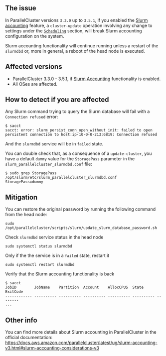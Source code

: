 ## The issue

In ParallelCluster versions `3.3.0` up to `3.5.1`, if you enabled the [Slurm accounting](https://docs.aws.amazon.com/parallelcluster/latest/ug/Scheduling-v3.html#Scheduling-v3-SlurmSettings-Database) feature, a  `cluster-update` operation involving any change to settings under the [`Scheduling`](https://docs.aws.amazon.com/parallelcluster/latest/ug/Scheduling-v3.html) section, will break Slurm accounting configuration on the system.

Slurm accounting functionality will continue running unless a restart of the `slurmdbd` or, more in general, a reboot of the head node is executed.

## Affected versions

* ParallelCluster 3.3.0 - 3.5.1, if [Slurm Accounting](https://docs.aws.amazon.com/parallelcluster/latest/ug/Scheduling-v3.html#Scheduling-v3-SlurmSettings-Database) functionality is enabled.
* All OSes are affected.

## How to detect if you are affected

Any Slurm command trying to query the Slurm database will fail with a `Connection refused` error:

```
$ sacct 
sacct: error: slurm_persist_conn_open_without_init: failed to open persistent connection to host:ip-10-0-0-213:6819: Connection refused
```

And the `slurmdbd` service will be in `failed` state.

You can double check that, as a consequence of a `update-cluster`, you have a default `dummy` value for the `StoragePass` parameter in the `slurm_parallelcluster_slurmdbd.conf` file:

```
$ sudo grep StoragePass /opt/slurm/etc/slurm_parallelcluster_slurmdbd.conf
StoragePass=dummy
```

## Mitigation

You can restore the original password by running the following command from the head node:

```
sudo /opt/parallelcluster/scripts/slurm/update_slurm_database_password.sh
```

Check `slurmdbd` service status in the head node

```
sudo systemctl status slurmdbd
```

Only if the the service is in a `failed` state, restart it

```
sudo systemctl restart slurmdbd
```

Verify that the Slurm accounting functionality is back

```
$ sacct
JobID        JobName    Partition  Account    AllocCPUS  State      ExitCode 
------------ ---------- ---------- ---------- ---------- ---------- -------- 
...
```

## Other info 

You can find more details about Slurm accounting in ParallelCluster in the official documentation:
https://docs.aws.amazon.com/parallelcluster/latest/ug/slurm-accounting-v3.html#slurm-accounting-considerations-v3



